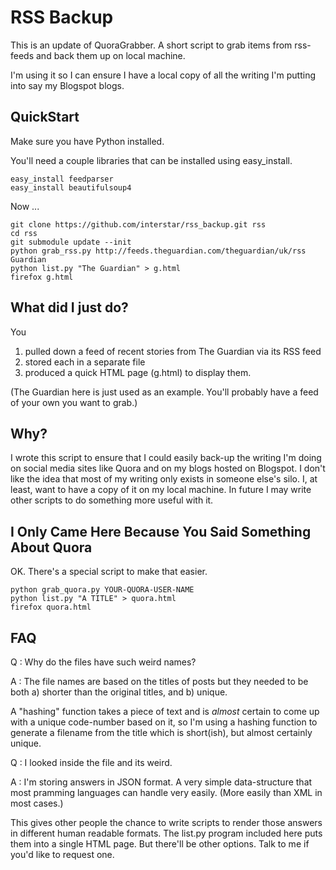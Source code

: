 RSS Backup
==========

This is an update of QuoraGrabber. A short script to grab items from rss-feeds and back them up on local machine.

I'm using it so I can ensure I have a local copy of all the writing I'm putting into say my Blogspot blogs.

QuickStart
----------

Make sure you have Python installed. 

You'll need a couple libraries that can be installed using easy_install.

    easy_install feedparser
    easy_install beautifulsoup4
    

Now ...

    git clone https://github.com/interstar/rss_backup.git rss
    cd rss
    git submodule update --init
    python grab_rss.py http://feeds.theguardian.com/theguardian/uk/rss Guardian
    python list.py "The Guardian" > g.html
    firefox g.html
    

What did I just do?
-------------------

You 

1. pulled down a feed of recent stories from The Guardian via its RSS feed
2. stored each in a separate file
3. produced a quick HTML page (g.html) to display them.

(The Guardian here is just used as an example. You'll probably have a feed of your own you want to grab.)


Why?
----

I wrote this script to ensure that I could easily back-up the writing I'm doing on social media sites like 
Quora and on my blogs hosted on Blogspot. I don't like the idea that most of my writing only exists in 
someone else's silo. I, at least, want to have a copy of it on my local machine. In future I may write 
other scripts to do something more useful with it.


I Only Came Here Because You Said Something About Quora
-------------------------------------------------------

OK. There's a special script to make that easier.

    python grab_quora.py YOUR-QUORA-USER-NAME
    python list.py "A TITLE" > quora.html
    firefox quora.html



FAQ
---
Q : Why do the files have such weird names?

A : The file names are based on the titles of posts but they needed to be both a) shorter than the original titles, and b) unique.

A "hashing" function takes a piece of text and is *almost* certain to come up with a unique code-number based on it, so 
I'm using a hashing function to generate a filename from the title which is short(ish), but almost certainly unique.

Q : I looked inside the file and its weird.

A : I'm storing answers in JSON format. A very simple data-structure that most pramming languages can handle very 
easily. (More easily than XML in most cases.) 

This gives other people the chance to write scripts to render those answers in different human readable formats. The 
list.py program included here puts them into a single HTML page. But there'll be other options. Talk to me if you'd 
like to request one.




